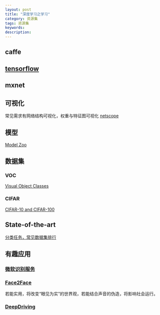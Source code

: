 ```yaml
---
layout: post
title: "深度学习之学习"
category: 资源集
tags: 资源集
keywords: 
description: 
---
```



## caffe

## [tensorflow](https://www.tensorflow.org/)

## mxnet




## 可视化
常见需求有网络结构可视化，权重与特征图可视化
[netscope](http://ethereon.github.io/netscope/#/editor)


## 模型
[Model Zoo](https://github.com/BVLC/caffe/wiki/Model-Zoo)


## 数据集

### VOC
[Visual Object Classes](http://host.robots.ox.ac.uk/pascal/VOC)

### CIFAR
[CIFAR-10 and CIFAR-100](https://www.cs.toronto.edu/~kriz/cifar.html)


## State-of-the-art
[分类任务，常见数据集排行](http://rodrigob.github.io/are_we_there_yet/build/classification_datasets_results.html)

## 有趣应用

### [微软识别服务](https://www.azure.cn/cognitive-services/zh-cn/emotion-api)


### [Face2Face](http://www.graphics.stanford.edu/~niessner/thies2016face.html)
若能实用，将改变“眼见为实”的世界观，若能结合声音的伪造，将影响社会运行。

### [DeepDriving](http://deepdriving.cs.princeton.edu/)
[]()
